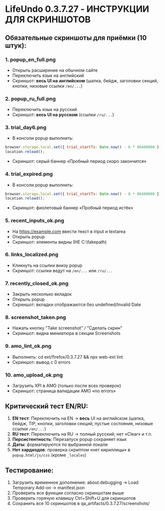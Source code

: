 # LifeUndo 0.3.7.27 - ИНСТРУКЦИИ ДЛЯ СКРИНШОТОВ

## Обязательные скриншоты для приёмки (10 штук):

### 1. popup_en_full.png
- Открыть расширение на обычном сайте
- Переключить язык на английский
- Скриншот: **весь UI на английском** (шапка, бейдж, заголовки секций, кнопки, низовые ссылки `/en/...`)

### 2. popup_ru_full.png  
- Переключить язык на русский
- Скриншот: **весь UI на русском** (ссылки `/ru/...`)

### 3. trial_day6.png
- В консоли popup выполнить:
```javascript
browser.storage.local.set({ trial_startTs: Date.now() - 6 * 86400000 });
location.reload();
```
- Скриншот: серый баннер «Пробный период скоро закончится»

### 4. trial_expired.png
- В консоли popup выполнить:
```javascript
browser.storage.local.set({ trial_startTs: Date.now() - 8 * 86400000 });
location.reload();
```
- Скриншот: фиолетовый баннер «Пробный период истёк»

### 5. recent_inputs_ok.png
- На https://example.com ввести текст в input и textarea
- Открыть popup
- Скриншот: элементы видны (НЕ C:\fakepath)

### 6. links_localized.png
- Кликнуть на ссылки внизу popup
- Скриншот: ссылки ведут на `/en/...` или `/ru/...`

### 7. recently_closed_ok.png
- Закрыть несколько вкладок
- Открыть popup
- Скриншот: вкладки отображаются без undefined/Invalid Date

### 8. screenshot_taken.png
- Нажать кнопку "Take screenshot" / "Сделать скрин"
- Скриншот: видна миниатюра в секции Screenshots

### 9. amo_lint_ok.png
- Выполнить: cd ext/firefox/0.3.7.27 && npx web-ext lint
- Скриншот: вывод с 0 errors

### 10. amo_upload_ok.png
- Загрузить XPI в AMO (только после всех проверок)
- Скриншот: страница валидации AMO «no errors»

## Критический тест EN/RU:

1. **EN тест**: Переключить на EN → **весь** UI на английском (шапка, бейдж, TIP, кнопки, заголовки секций, пустые состояния, низовые ссылки `/en/...`)
2. **RU тест**: Переключить на RU → полный русский; нет «Clear» и т.п.
3. **Персистентность**: Перезапуск popup сохраняет язык
4. **Даты**: форматируются по выбранной локали
5. **Нет хардкодов**: проверка скриптом «нет кириллицы» в `popup.html/js/css` (кроме `_locales`)

## Тестирование:

1. Загрузить временное дополнение: about:debugging → Load Temporary Add-on → manifest.json
2. Проверить все функции согласно скриншотам выше
3. Проверить горячую клавишу Ctrl+Shift+U для скриншотов
4. Сохранить все 10 скриншотов в qa_artifacts/0.3.7.27/screenshots/
